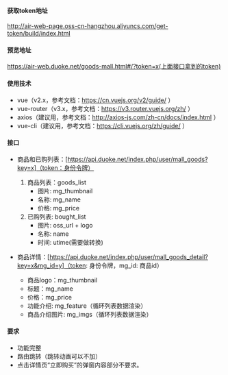 #### 获取token地址
http://air-web-page.oss-cn-hangzhou.aliyuncs.com/get-token/build/index.html

#### 预览地址
https://air-web.duoke.net/goods-mall.html#/?token=x(上面接口拿到的token)

#### 使用技术
  - vue（v2.x，参考文档：https://cn.vuejs.org/v2/guide/ ）
  - vue-router（v3.x，参考文档：https://v3.router.vuejs.org/zh/ ）
  - axios（建议用，参考文档：http://axios-js.com/zh-cn/docs/index.html ）
  - vue-cli（建议用，参考文档：https://cli.vuejs.org/zh/guide/ ）

#### 接口
  - 商品和已购列表：[https://api.duoke.net/index.php/user/mall_goods?key=x]（token：身份令牌）
    1. 商品列表：goods_list
        * 图片: mg_thumbnail
        * 名称: mg_name
        * 价格: mg_price
    2. 已购列表: bought_list
        * 图片: oss_url + logo
        * 名称: name
        * 时间: utime(需要做转换)

  - 商品详情：[https://api.duoke.net/index.php/user/mall_goods_detail?key=x&mg_id=y]（token: 身份令牌，mg_id: 商品id）
      * 商品logo：mg_thumbnail
      * 标题：mg_name
      * 价格：mg_price
      * 功能介绍: mg_feature（循环列表数据渲染）
      * 商品介绍图片: mg_imgs（循环列表数据渲染）


#### 要求
  - 功能完整
  - 路由跳转（跳转动画可以不加）
  - 点击详情页“立即购买”的弹窗内容部分不要求。


